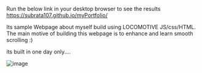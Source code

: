 Run the below link in your desktop browser to see the results
https://subrata107.github.io/myPortfolio/

Its sample Webpage about myself build using LOCOMOTIVE JS/css/HTML. The main motive of building this webpage is to enhance and learn smooth scrolling :)

its built in one day only....

![image](https://github.com/subrata107/myPortfolio/assets/84611722/e82a35b0-98ff-4c6f-b00d-f7836782fc30)

